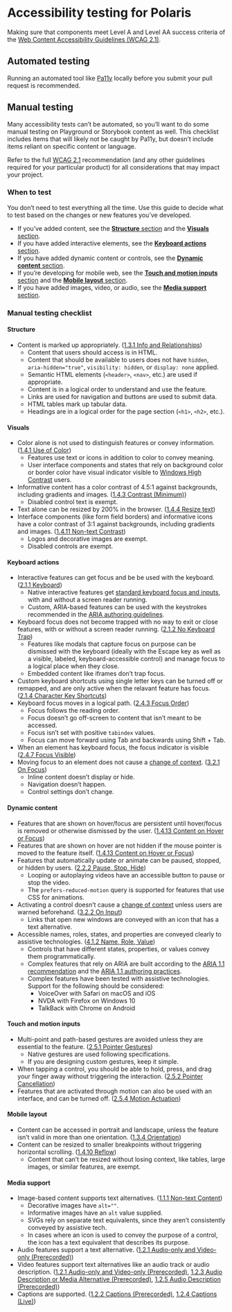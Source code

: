 # Accessibility testing for Polaris

Making sure that components meet Level A and Level AA success criteria of the [Web Content Accessibility Guidelines (WCAG 2.1)](https://www.w3.org/TR/WCAG21/).

## Automated testing

Running an automated tool like [Pa11y](https://github.com/pa11y/pa11y) locally before you submit your pull request is recommended.

## Manual testing

Many accessibility tests can’t be automated, so you’ll want to do some manual testing on Playground or Storybook content as well. This checklist includes items that will likely not be caught by Pa11y, but doesn’t include items reliant on specific content or language.

Refer to the full [WCAG 2.1](https://www.w3.org/TR/WCAG21/) recommendation (and any other guidelines required for your particular product) for all considerations that may impact your project.

### When to test

You don’t need to test everything all the time. Use this guide to decide what to test based on the changes or new features you’ve developed.

- If you’ve added content, see the [**Structure** section](#structure) and the [**Visuals** section](#visuals).
- If you have added interactive elements, see the [**Keyboard actions** section](#keyboard-actions).
- If you have added dynamic content or controls, see the [**Dynamic content** section](#dynamic-content).
- If you’re developing for mobile web, see the [**Touch and motion inputs** section](#touch-and-motion-inputs) and the [**Mobile layout** section](#mobile-layout).
- If you have added images, video, or audio, see the [**Media support** section](#media-support).

### Manual testing checklist

#### Structure

- Content is marked up appropriately. ([1.3.1 Info and Relationships](https://www.w3.org/TR/WCAG21/#info-and-relationships))
  - Content that users should access is in HTML.
  - Content that should be available to users does not have `hidden`, `aria-hidden="true"`, `visibility: hidden`, or `display: none` applied.
  - Semantic HTML elements (`<header>`, `<nav>`, etc.) are used if appropriate.
  - Content is in a logical order to understand and use the feature.
  - Links are used for navigation and buttons are used to submit data.
  - HTML tables mark up tabular data.
  - Headings are in a logical order for the page section (`<h1>`, `<h2>`, etc.).

#### Visuals

- Color alone is not used to distinguish features or convey information. ([1.4.1 Use of Color](https://www.w3.org/TR/WCAG21/#use-of-color))
  - Features use text or icons in addition to color to convey meaning.
  - User interface components and states that rely on background color or border color have visual indicator visible to [Windows High Contrast](https://support.microsoft.com/en-us/help/13862/windows-use-high-contrast-mode) users.
- Informative content has a color contrast of 4.5:1 against backgrounds, including gradients and images. ([1.4.3 Contrast (Minimum)](https://www.w3.org/TR/WCAG21/#use-of-color))
  - Disabled control text is exempt.
- Text alone can be resized by 200% in the browser. ([1.4.4 Resize text](https://www.w3.org/TR/WCAG21/#resize-text))
- Interface components (like form field borders) and informative icons have a color contrast of 3:1 against backgrounds, including gradients and images. ([1.4.11 Non-text Contrast](https://www.w3.org/TR/WCAG21/#non-text-contrast))
  - Logos and decorative images are exempt.
  - Disabled controls are exempt.

#### Keyboard actions

- Interactive features can get focus and be be used with the keyboard. ([2.1.1 Keyboard](https://www.w3.org/TR/WCAG21/#keyboard))
  - Native interactive features get [standard keyboard focus and inputs](https://webaim.org/techniques/keyboard/), with and without a screen reader running.
  - Custom, ARIA-based features can be used with the keystrokes recommended in the [ARIA authoring guidelines](https://www.w3.org/TR/wai-aria-practices-1.1/).
- Keyboard focus does not become trapped with no way to exit or close features, with or without a screen reader running. ([2.1.2 No Keyboard Trap](https://www.w3.org/TR/WCAG21/#no-keyboard-trap))
  - Features like modals that capture focus on purpose can be dismissed with the keyboard (ideally with the <key>Escape</key> key as well as a visible, labeled, keyboard-accessible control) and manage focus to a logical place when they close.
  - Embedded content like iframes don’t trap focus.
- Custom keyboard shortcuts using single letter keys can be turned off or remapped, and are only active when the relavant feature has focus. ([2.1.4 Character Key Shortcuts](https://www.w3.org/TR/WCAG21/#character-key-shortcuts))
- Keyboard focus moves in a logical path. ([2.4.3 Focus Order](https://www.w3.org/TR/WCAG21/#focus-order))
  - Focus follows the reading order.
  - Focus doesn’t go off-screen to content that isn’t meant to be accessed.
  - Focus isn’t set with positive `tabindex` values.
  - Focus can move forward using <key>Tab</key> and backwards using <key>Shift</key> + <key>Tab</key>.
- When an element has keyboard focus, the focus indicator is visible ([2.4.7 Focus Visible](https://www.w3.org/TR/WCAG21/#focus-visible))
- Moving focus to an element does not cause a [change of context](https://www.w3.org/TR/WCAG21/#dfn-change-of-context). ([3.2.1 On Focus](https://www.w3.org/TR/WCAG21/#on-focus))
  - Inline content doesn’t display or hide.
  - Navigation doesn’t happen.
  - Control settings don’t change.

#### Dynamic content

- Features that are shown on hover/focus are persistent until hover/focus is removed or otherwise dismissed by the user. ([1.4.13 Content on Hover or Focus](https://www.w3.org/TR/WCAG21/#content-on-hover-or-focus))
- Features that are shown on hover are not hidden if the mouse pointer is moved to the feature itself. ([1.4.13 Content on Hover or Focus](https://www.w3.org/TR/WCAG21/#content-on-hover-or-focus))
- Features that automatically update or animate can be paused, stopped, or hidden by users. ([2.2.2 Pause, Stop, Hide](https://www.w3.org/TR/WCAG21/#pause-stop-hide))
  - Looping or autoplaying videos have an accessible button to pause or stop the video.
  - The `prefers-reduced-motion` query is supported for features that use CSS for animations.
- Activating a control doesn’t cause a [change of context](https://www.w3.org/TR/WCAG21/#dfn-change-of-context) unless users are warned beforehand. ([3.2.2 On Input](https://www.w3.org/TR/WCAG21/#on-input))
  - Links that open new windows are conveyed with an icon that has a text alternative.
- Accessible names, roles, states, and properties are conveyed clearly to assistive technologies. ([4.1.2 Name, Role, Value](https://www.w3.org/TR/WCAG21/#name-role-value))
  - Controls that have different states, properties, or values convey them programmatically.
  - Complex features that rely on ARIA are built according to the [ARIA 1.1 recommendation](https://www.w3.org/TR/wai-aria-1.1/) and the [ARIA 1.1 authoring practices](https://www.w3.org/TR/wai-aria-practices-1.1/).
  - Complex features have been tested with assistive technologies. Support for the following should be considered:
    - VoiceOver with Safari on macOS and iOS
    - NVDA with Firefox on Windows 10
    - TalkBack with Chrome on Android

#### Touch and motion inputs

- Multi-point and path-based gestures are avoided unless they are essential to the feature. ([2.5.1 Pointer Gestures](https://www.w3.org/TR/WCAG21/#pointer-gestures))
  - Native gestures are used following specifications.
  - If you are designing custom gestures, keep it simple.
- When tapping a control, you should be able to hold, press, and drag your finger away without triggering the interaction. ([2.5.2 Pointer Cancellation](https://www.w3.org/TR/WCAG21/#pointer-cancellation))
- Features that are activated through motion can also be used with an interface, and can be turned off. ([2.5.4 Motion Actuation](https://www.w3.org/TR/WCAG21/#motion-actuation))

#### Mobile layout

- Content can be accessed in portrait and landscape, unless the feature isn’t valid in more than one orientation. ([1.3.4 Orientation](https://www.w3.org/TR/WCAG21/#orientation))
- Content can be resized to smaller breakpoints without triggering horizontal scrolling. ([1.4.10 Reflow](https://www.w3.org/TR/WCAG21/#reflow))
  - Content that can’t be resized without losing context, like tables, large images, or similar features, are exempt.

#### Media support

- Image-based content supports text alternatives. ([1.1.1 Non-text Content](https://www.w3.org/TR/WCAG21/#non-text-content))
  - Decorative images have `alt=""`.
  - Informative images have an `alt` value supplied.
  - SVGs rely on separate text equivalents, since they aren’t consistently conveyed by assistive tech.
  - In cases where an icon is used to convey the purpose of a control, the icon has a text equivalent that describes its purpose.
- Audio features support a text alternative. ([1.2.1 Audio-only and Video-only (Prerecorded)](https://www.w3.org/TR/WCAG21/#audio-only-and-video-only-prerecorded))
- Video features support text alternatives like an audio track or audio description. ([1.2.1 Audio-only and Video-only (Prerecorded)](https://www.w3.org/TR/WCAG21/#audio-only-and-video-only-prerecorded), [1.2.3 Audio Description or Media Alternative (Prerecorded)](https://www.w3.org/TR/WCAG21/#audio-description-or-media-alternative-prerecorded), [1.2.5 Audio Description (Prerecorded)](https://www.w3.org/TR/WCAG21/#audio-description-prerecorded))
- Captions are supported. ([1.2.2 Captions (Prerecorded)](https://www.w3.org/TR/WCAG21/#captions-prerecorded), [1.2.4 Captions (Live)](https://www.w3.org/TR/WCAG21/#captions-live))